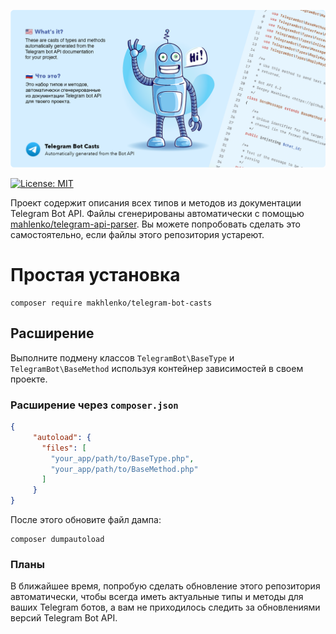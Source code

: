 ![alt text](TelegramBotCastsCover.png?v=1 "Telegram Bot Casts")

[![License: MIT](https://img.shields.io/badge/License-MIT-yellow.svg)](https://opensource.org/licenses/MIT)

Проект содержит описания всех типов и методов из документации Telegram Bot API.
Файлы сгенерированы автоматически с помощью [mahlenko/telegram-api-parser](https://github.com/mahlenko/telegram-api-parser). 
Вы можете попробовать сделать это самостоятельно, если файлы этого репозитория устареют.

# Простая установка

```shell
composer require makhlenko/telegram-bot-casts
```

## Расширение

Выполните подмену классов `TelegramBot\BaseType` и `TelegramBot\BaseMethod` используя 
контейнер зависимостей в своем проекте. 

### Расширение через `composer.json`

```json
{
     "autoload": {
       "files": [
         "your_app/path/to/BaseType.php",
         "your_app/path/to/BaseMethod.php"
       ]
     }
}
```
После этого обновите файл дампа:
```shell
composer dumpautoload
```

### Планы

В ближайшее время, попробую сделать обновление этого репозитория автоматически, 
чтобы всегда иметь актуальные типы и методы для ваших Telegram ботов, а вам не приходилось следить
за обновлениями версий Telegram Bot API.